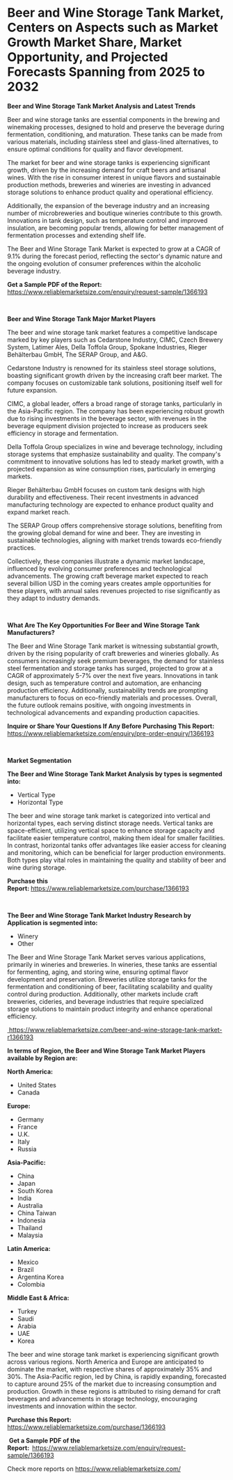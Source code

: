 <p><h1>Beer and Wine Storage Tank Market, Centers on Aspects such as Market Growth Market Share, Market Opportunity, and Projected Forecasts Spanning from 2025 to 2032</h1></p><p><strong>Beer and Wine Storage Tank Market Analysis and Latest Trends</strong></p>
<p><p>Beer and wine storage tanks are essential components in the brewing and winemaking processes, designed to hold and preserve the beverage during fermentation, conditioning, and maturation. These tanks can be made from various materials, including stainless steel and glass-lined alternatives, to ensure optimal conditions for quality and flavor development.</p><p>The market for beer and wine storage tanks is experiencing significant growth, driven by the increasing demand for craft beers and artisanal wines. With the rise in consumer interest in unique flavors and sustainable production methods, breweries and wineries are investing in advanced storage solutions to enhance product quality and operational efficiency.</p><p>Additionally, the expansion of the beverage industry and an increasing number of microbreweries and boutique wineries contribute to this growth. Innovations in tank design, such as temperature control and improved insulation, are becoming popular trends, allowing for better management of fermentation processes and extending shelf life.</p><p>The Beer and Wine Storage Tank Market is expected to grow at a CAGR of 9.1% during the forecast period, reflecting the sector's dynamic nature and the ongoing evolution of consumer preferences within the alcoholic beverage industry.</p></p>
<p><strong>Get a Sample PDF of the Report:&nbsp;</strong> <a href="https://www.reliablemarketsize.com/enquiry/request-sample/1366193?utm_campaign=3549&utm_medium=2&utm_source=Github&utm_content=ia&utm_term=22032025&utm_id=beer-and-wine-storage-tank">https://www.reliablemarketsize.com/enquiry/request-sample/1366193</a></p>
<p>&nbsp;</p>
<p><strong>Beer and Wine Storage Tank Major Market Players</strong></p>
<p><p>The beer and wine storage tank market features a competitive landscape marked by key players such as Cedarstone Industry, CIMC, Czech Brewery System, Latimer Ales, Della Toffola Group, Spokane Industries, Rieger Behälterbau GmbH, The SERAP Group, and A&G. </p><p>Cedarstone Industry is renowned for its stainless steel storage solutions, boasting significant growth driven by the increasing craft beer market. The company focuses on customizable tank solutions, positioning itself well for future expansion.</p><p>CIMC, a global leader, offers a broad range of storage tanks, particularly in the Asia-Pacific region. The company has been experiencing robust growth due to rising investments in the beverage sector, with revenues in the beverage equipment division projected to increase as producers seek efficiency in storage and fermentation.</p><p>Della Toffola Group specializes in wine and beverage technology, including storage systems that emphasize sustainability and quality. The company's commitment to innovative solutions has led to steady market growth, with a projected expansion as wine consumption rises, particularly in emerging markets.</p><p>Rieger Behälterbau GmbH focuses on custom tank designs with high durability and effectiveness. Their recent investments in advanced manufacturing technology are expected to enhance product quality and expand market reach.</p><p>The SERAP Group offers comprehensive storage solutions, benefiting from the growing global demand for wine and beer. They are investing in sustainable technologies, aligning with market trends towards eco-friendly practices.</p><p>Collectively, these companies illustrate a dynamic market landscape, influenced by evolving consumer preferences and technological advancements. The growing craft beverage market expected to reach several billion USD in the coming years creates ample opportunities for these players, with annual sales revenues projected to rise significantly as they adapt to industry demands.</p></p>
<p>&nbsp;</p>
<p><strong>What Are The Key Opportunities For Beer and Wine Storage Tank Manufacturers?</strong></p>
<p><p>The Beer and Wine Storage Tank market is witnessing substantial growth, driven by the rising popularity of craft breweries and wineries globally. As consumers increasingly seek premium beverages, the demand for stainless steel fermentation and storage tanks has surged, projected to grow at a CAGR of approximately 5-7% over the next five years. Innovations in tank design, such as temperature control and automation, are enhancing production efficiency. Additionally, sustainability trends are prompting manufacturers to focus on eco-friendly materials and processes. Overall, the future outlook remains positive, with ongoing investments in technological advancements and expanding production capacities.</p></p>
<p><strong>Inquire or Share Your Questions If Any Before Purchasing This Report:</strong> <a href="https://www.reliablemarketsize.com/enquiry/pre-order-enquiry/1366193?utm_campaign=3549&utm_medium=2&utm_source=Github&utm_content=ia&utm_term=22032025&utm_id=beer-and-wine-storage-tank">https://www.reliablemarketsize.com/enquiry/pre-order-enquiry/1366193</a></p>
<p>&nbsp;</p>
<p><strong>Market Segmentation</strong></p>
<p><strong>The Beer and Wine Storage Tank Market Analysis by types is segmented into:</strong></p>
<p><ul><li>Vertical Type</li><li>Horizontal Type</li></ul></p>
<p><p>The beer and wine storage tank market is categorized into vertical and horizontal types, each serving distinct storage needs. Vertical tanks are space-efficient, utilizing vertical space to enhance storage capacity and facilitate easier temperature control, making them ideal for smaller facilities. In contrast, horizontal tanks offer advantages like easier access for cleaning and monitoring, which can be beneficial for larger production environments. Both types play vital roles in maintaining the quality and stability of beer and wine during storage.</p></p>
<p><strong>Purchase this Report:&nbsp;</strong><a href="https://www.reliablemarketsize.com/purchase/1366193?utm_campaign=3549&utm_medium=2&utm_source=Github&utm_content=ia&utm_term=22032025&utm_id=beer-and-wine-storage-tank">https://www.reliablemarketsize.com/purchase/1366193</a></p>
<p>&nbsp;</p>
<p><strong>The Beer and Wine Storage Tank Market Industry Research by Application is segmented into:</strong></p>
<p><ul><li>Winery</li><li>Other</li></ul></p>
<p><p>The Beer and Wine Storage Tank Market serves various applications, primarily in wineries and breweries. In wineries, these tanks are essential for fermenting, aging, and storing wine, ensuring optimal flavor development and preservation. Breweries utilize storage tanks for the fermentation and conditioning of beer, facilitating scalability and quality control during production. Additionally, other markets include craft breweries, cideries, and beverage industries that require specialized storage solutions to maintain product integrity and enhance operational efficiency.</p></p>
<p><a href="https://www.reliablemarketsize.com/beer-and-wine-storage-tank-market-r1366193?utm_campaign=3549&utm_medium=2&utm_source=Github&utm_content=ia&utm_term=22032025&utm_id=beer-and-wine-storage-tank">&nbsp;https://www.reliablemarketsize.com/beer-and-wine-storage-tank-market-r1366193</a></p>
<p><strong>In terms of Region, the Beer and Wine Storage Tank Market Players available by Region are:</strong></p>
<p>
    <p> <strong> North America: </strong>
        <ul>
            <li>United States</li>
            <li>Canada</li>
        </ul>
        </p> 
    <p> <strong> Europe: </strong>
        <ul>
            <li>Germany</li>
            <li>France</li>
            <li>U.K.</li>
            <li>Italy</li>
            <li>Russia</li>
        </ul>
        </p> 
    <p> <strong> Asia-Pacific: </strong>
        <ul>
            <li>China</li>
            <li>Japan</li>
            <li>South Korea</li>
            <li>India</li>
            <li>Australia</li>
            <li>China Taiwan</li>
            <li>Indonesia</li>
            <li>Thailand</li>
            <li>Malaysia</li>
        </ul>
        </p> 
    <p> <strong> Latin America: </strong>
        <ul>
            <li>Mexico</li>
            <li>Brazil</li>
            <li>Argentina Korea</li>
            <li>Colombia</li>
        </ul>
        </p> 
    <p> <strong> Middle East & Africa: </strong>
        <ul>
            <li>Turkey</li>
            <li>Saudi</li>
            <li>Arabia</li>
            <li>UAE</li>
            <li>Korea</li>
        </ul>
    </p>
    </p>
<p><p>The beer and wine storage tank market is experiencing significant growth across various regions. North America and Europe are anticipated to dominate the market, with respective shares of approximately 35% and 30%. The Asia-Pacific region, led by China, is rapidly expanding, forecasted to capture around 25% of the market due to increasing consumption and production. Growth in these regions is attributed to rising demand for craft beverages and advancements in storage technology, encouraging investments and innovation within the sector.</p></p>
<p><strong>Purchase this Report: </strong><a href="https://www.reliablemarketsize.com/purchase/1366193?utm_campaign=3549&utm_medium=2&utm_source=Github&utm_content=ia&utm_term=22032025&utm_id=beer-and-wine-storage-tank">https://www.reliablemarketsize.com/purchase/1366193</a></p>
<p>&nbsp;<strong>Get a Sample PDF of the Report:&nbsp;&nbsp;</strong><a href="https://www.reliablemarketsize.com/enquiry/request-sample/1366193?utm_campaign=3549&utm_medium=2&utm_source=Github&utm_content=ia&utm_term=22032025&utm_id=beer-and-wine-storage-tank">https://www.reliablemarketsize.com/enquiry/request-sample/1366193</a></p>
<p><strong></strong></p>
<p>Check more reports on <a href="https://www.reliablemarketsize.com/?utm_campaign=3549&utm_medium=2&utm_source=Github&utm_content=ia&utm_term=22032025&utm_id=beer-and-wine-storage-tank">https://www.reliablemarketsize.com/</a></p>